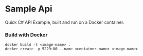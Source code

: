# Sample Api

Quick C# API Example, built and run on a Docker container.

### Build with Docker

    docker build -t <image-name> .
    docker create -p 5229:80 --name <container-name> <image-name>
